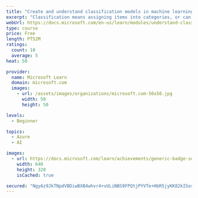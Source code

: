 ```yaml
---
title: "Create and understand classification models in machine learning"
excerpt: "Classification means assigning items into categories, or can also be thought of automated decision making. Here we introduce classification models through logistic regression, providing you with a stepping-stone toward more complex and exciting classification methods."
webUrl: https://docs.microsoft.com/en-us/learn/modules/understand-classification-machine-learning/
type: course
price: Free
length: PT52M
ratings:
  count: 10
  average: 5
heat: 50

provider:
  name: Microsoft Learn
  domain: microsoft.com
  images:
    - url: /assets/images/organizations/microsoft.com-50x50.jpg
      width: 50
      height: 50

levels:
  - Beginner

topics:
  - Azure
  - AI

images:
  - url: https://docs.microsoft.com/learn/achievements/generic-badge-social.png
    width: 640
    height: 320
    isCached: true

secured: "NgyAz9JkTNpdVBDiwBXB4whvr4+vULiNBS9FPQtjPYVTe+HbR5jyKK82kISosQ1u8c5hUChZhEpQqi6wuqVCml49KU3/ZDv5YTPFUs7hyA8Jbs2HCUYIoPtPHe89K9ZmCRNYyGqrr9Seoz33ujYB6v/64knUY6mQkt3PeQ5co4PP+pHQLYVTIxEhWvOxNvotRNLXzlohSEfsfVu0QLE7nTIgDYYmjpLgiRTO4gRYkNtK7M2iNx9u7qh4OBeMJ3nvfoR2GbHNhnaLjjnCUOSwG67gl9FqQh4Fp3j8EU63QGbSKXrhdnANc6inuJkmUQdiBd078EX16HIVJ6cmPhUqG9I/uBZce1UGhb/KzfPFuF0bQTPfs54k9mLM4NZf83k2at9mkq20MWqMWbMGMBsM5587Asz4qqXxEVeTKaKm9ng=;VRwXY/M9VG4dcsZ2Mwxy4g=="
---
```



